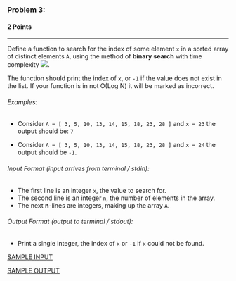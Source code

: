### Problem 3:
#### 2 Points

---
Define a function to search for the index of some element <code>x</code> in a sorted array of distinct elements <code>A</code>, using the method of **binary search** with time complexity <img src="https://render.githubusercontent.com/render/math?math=O(\text{log}_2n)"/>.

The function should print the index of <code>x</code>, or <code>-1</code> if the value does not exist in the list. If your function is in not O(Log N) it will be marked as incorrect.

###### Examples:
- Consider <code>A = [ 3, 5, 10, 13, 14, 15, 18, 23, 28 ]</code> and <code>x = 23</code> the output should be:
<code>7</code>

- Consider <code>A = [ 3, 5, 10, 13, 14, 15, 18, 23, 28 ]</code> and <code>x = 24</code> the output should be <code>-1</code>.

###### Input Format (input arrives from terminal / stdin):

- The first line is an integer <code>x</code>, the value to search for.
- The second line is an integer <code>n</code>, the number of elements in the array.
- The next **n**-lines are integers, making up the array <code>A</code>.

###### Output Format (output to terminal / stdout):

- Print a single integer, the index of <code>x</code> or <code>-1</code> if <code>x</code> could not be found.

[SAMPLE INPUT](input.txt)

[SAMPLE OUTPUT](output.txt)
